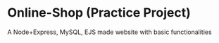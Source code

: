 # Online-Shop (Practice Project)
A Node+Express, MySQL, EJS made website with basic functionalities
